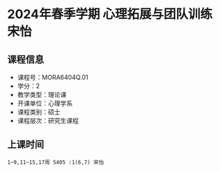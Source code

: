 # 2024年春季学期 心理拓展与团队训练 宋怡






## 课程信息

- 课程号：MORA6404Q.01
- 学分：2
- 教学类型：理论课
- 开课单位：心理学系
- 课程类别：硕士
- 课程层次：研究生课程

## 上课时间

```
1~9,11~15,17周 5405 :1(6,7) 宋怡
```

